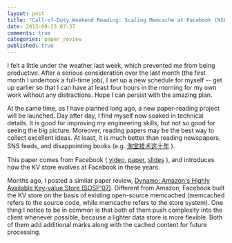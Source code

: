 ```yaml
---
layout: post
title: "Call-of-Duty Weekend Reading: Scaling Memcache at Facebook (NSDI '13)"
date: 2013-09-23 07:37
comments: true
categories: paper_review
published: true
---
```


I felt a little under the weather last week, which prevented me from being productive. After a serious consideration over the last month (the first month I undertook a full-time job), I set up a new schedule for myself -- get up earlier so that I can have at least four hours in the morning for my own work without any distractions. Hope I can persist with the amazing plan.

At the same time, as I have planned long ago, a new paper-reading project will be launched. Day after day, I find myself now soaked in technical details. It is good for improving my engineering skills, but not so good for seeing the big picture. Moreover, reading papers may be the best way to collect excellent ideas. At least, it is much better than reading newspapers, SNS feeds, and disappointing books (e.g. [淘宝技术这十年](http://book.douban.com/subject/24335672/) ).

This paper comes from Facebook ( [video](https://www.usenix.org/conference/nsdi13/scaling-memcache-facebook), [paper](https://www.usenix.org/system/files/conference/nsdi13/nsdi13-final170_update.pdf), [slides](https://www.usenix.org/sites/default/files/conference/protected-files/nishtala_nsdi13_slides.pdf) ), and introduces how the KV store evolves at Facebook in these years.

Months ago, I posted a similar paper review, [Dynamo: Amazon's Highly Available Key-value Store (SOSP'07)](http://www.puncsky.com/blog/2013/04/06/dynamo-kv-store/). Different from Amazon, Facebook built the KV store on the basis of existing open-source memcached (memcached refers to the source code, while memcache refers to the store system). One thing I notice to be in common is that both of them push complexity into the client whenever possible, because a lighter data store is more flexible. Both of them add additional marks along with the cached content for future processing.